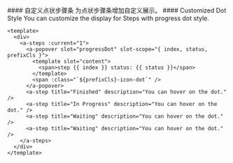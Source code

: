 <cn>
#### 自定义点状步骤条
为点状步骤条增加自定义展示。
</cn>

<us>
#### Customized Dot Style
You can customize the display for Steps with progress dot style.
</us>

```vue
<template>
  <div>
    <a-steps :current="1">
      <a-popover slot="progressDot" slot-scope="{ index, status, prefixCls }">
        <template slot="content">
          <span>step {{ index }} status: {{ status }}</span>
        </template>
        <span :class="`${prefixCls}-icon-dot`" />
      </a-popover>
      <a-step title="Finished" description="You can hover on the dot." />
      <a-step title="In Progress" description="You can hover on the dot." />
      <a-step title="Waiting" description="You can hover on the dot." />
      <a-step title="Waiting" description="You can hover on the dot." />
    </a-steps>
  </div>
</template>
```
